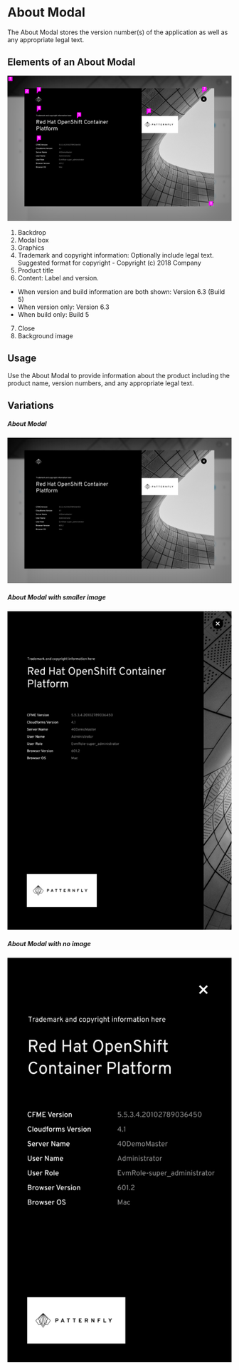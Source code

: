 # About Modal
The About Modal stores the version number(s) of the application as well as any appropriate legal text.

## Elements of an About Modal
![Modal](img/about-modal.png)
1. Backdrop
2. Modal box
3. Graphics
4. Trademark and copyright information: Optionally include legal text. Suggested format for copyright -  Copyright (c) 2018 Company
5. Product title
6. Content: Label and version.
  * When version and build information are both shown: Version 6.3 (Build 5)
  * When version only: Version 6.3
* When build only: Build 5
7. Close
8. Background image

## Usage
Use the About Modal to provide information about the product including the product name, version numbers, and any appropriate legal text.

## Variations
##### About Modal
![Modal](img/about-modal-default.png)

##### About Modal with smaller image
![Modal](img/about-modal-medium.png)

##### About Modal with no image
![Modal](img/about-modal-simple.png)
